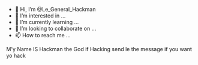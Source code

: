 - 👋 Hi, I’m @Le_General_Hackman
- 👀 I’m interested in ...
- 🌱 I’m currently learning ...
- 💞️ I’m looking to collaborate on ...
- 📫 How to reach me ...

<!---
Hackman-design/Hackman-design is a ✨ special ✨ repository because its `README.md` (this file) appears on your GitHub profile.
You can click the Preview link to take a look at your changes.
--->
M'y Name IS Hackman the God if Hacking send le the message if you want yo hack


